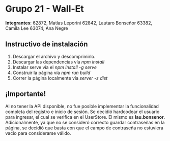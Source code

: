 # Grupo 21 - Wall-Et
**Integrantes**:
62872, Matías Leporini
62842, Lautaro Bonseñor
63382, Camila Lee
63074, Ana Negre

## Instructivo de instalación
1. Descargar el archivo y descomprimirlo.
2. Descargar las dependencias vía *npm install*
3. Instalar serve vía el *npm install -g serve*
4. Construir la página vía *npm run build*
5. Correr la página localmente vía *server -s dist*

## ¡Importante!
Al no tener la API disponible, no fue posible implementar la funcionalidad completa del registro e inicio de sesión. Se decidió hardcodear el usuario para ingresar, el cual se verifica en el UserStore. El mismo es **lau.bonsenor**. Adicionalmente, ya que no se consideró correcto guardar contraseñas en la página, se decidió que basta con que el campo de contraseña no estuviera vacío para considerarse válido.
